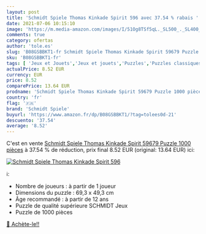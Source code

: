 ```yaml
---
layout: post
title: 'Schmidt Spiele Thomas Kinkade Spirit 596 avec 37.54 % rabais '
date: 2021-07-06 10:15:10
image: 'https://m.media-amazon.com/images/I/51Og8TSf5qL._SL500_._SL400_.jpg'
comments: true
category: ofertas
author: 'tole.es'
slug: 'B08GSBBKT1-fr Schmidt Spiele Thomas Kinkade Spirit 59679 Puzzle 1000 pièces'
sku: 'B08GSBBKT1-fr'
tags: [ 'Jeux et Jouets','Jeux et jouets','Puzzles','Puzzles classiques','schmidt spiele', ]
actualPrice: 8.52 EUR
currency: EUR
price: 8.52
comparePrice: 13.64 EUR
prodname: 'Schmidt Spiele Thomas Kinkade Spirit 59679 Puzzle 1000 pièces'
country: 'fr'
flag: '🇫🇷'
brand: 'Schmidt Spiele'
buyurl: 'https://www.amazon.fr/dp/B08GSBBKT1/?tag=tolees0d-21'
descuento: '37.54'
average: '8.52'
---
```


C'est en vente [Schmidt Spiele Thomas Kinkade Spirit 59679 Puzzle 1000 pièces](https://www.amazon.fr/dp/B08GSBBKT1/?tag=tolees0d-21)  à  37.54 % de réduction, prix final  8.52 EUR (original: 13.64 EUR) ici:

[![Schmidt Spiele Thomas Kinkade Spirit 596](https://m.media-amazon.com/images/I/51Og8TSf5qL._SL500_._SL400_.jpg)](https://www.amazon.fr/dp/B08GSBBKT1/?tag=tolees0d-21)

ℹ️:

- Nombre de joueurs : à partir de 1 joueur
- Dimensions du puzzle : 69,3 x 49,3 cm
- Âge recommandé : à partir de 12 ans
- Puzzle de qualité supérieure SCHMIDT Jeux
- Puzzle de 1000 pièces

[🛒 Achète-le!!](https://www.amazon.fr/dp/B08GSBBKT1/?tag=tolees0d-21)
